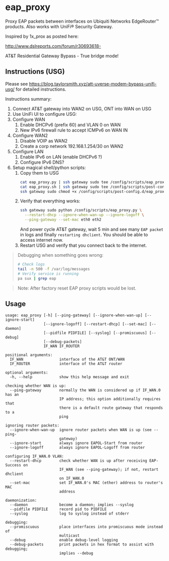 # eap_proxy

Proxy EAP packets between interfaces on Ubiquiti Networks EdgeRouter™ products. Also works with UniFi® Security Gateway.

Inspired by 1x_prox as posted here:

<http://www.dslreports.com/forum/r30693618->

AT&T Residential Gateway Bypass - True bridge mode!

## Instructions (USG)

Please see <https://blog.taylorsmith.xyz/att-uverse-modem-bypass-unifi-usg/>
for detailed instructions.

Instructions summary:

1. Connect AT&T gateway into WAN2 on USG, ONT into WAN on USG
1. Use UniFi UI to configure USG:
  1. Configure WAN
     1. Enable DHCPv6 (prefix 60) and VLAN 0 on WAN
     1. New IPv6 firewall rule to accept ICMPv6 on WAN IN
  1. Configure WAN2
     1. Disable VOIP as WAN2
     1. Create a corp network 192.168.1.254/30 on WAN2
  1. Configure LAN
     1. Enable IPv6 on LAN (enable DHCPv6 ?)
     1. Configure IPv6 DNS?
1. Setup magical shell/python scripts:
   1. Copy them to USG
      ```sh
      cat eap_proxy.py | ssh gateway sudo tee /config/scripts/eap_proxy.py
      cat eap_proxy.sh | ssh gateway sudo tee /config/scripts/post-config.d/eap_proxy.sh
      ssh gateway sudo chmod +x /config/scripts/post-config.d/eap_proxy.sh
      ```
   1. Verify that everything works:
      ```sh
      ssh gateway sudo python /config/scripts/eap_proxy.py \
        --restart-dhcp --ignore-when-wan-up --ignore-logoff \
        --ping-gateway --set-mac eth0 eth2
      ```
      And power cycle AT&T gateway, wait 5 min and see many `EAP packet` in logs
      and finally `restarting dhclient`.
      You should be able to access internet now.
   1. Restart USG and verify that you connect back to the internet.

> Debugging when something goes wrong:
> ```sh
> # Check logs
> tail -n 500 -f /var/log/messages
> # Verify service is running
> pa sux | grep eap
> ```

> Note: After factory reset EAP proxy scripts would be lost.

## Usage

```
usage: eap_proxy [-h] [--ping-gateway] [--ignore-when-wan-up] [--ignore-start]
                 [--ignore-logoff] [--restart-dhcp] [--set-mac] [--daemon]
                 [--pidfile PIDFILE] [--syslog] [--promiscuous] [--debug]
                 [--debug-packets]
                 IF_WAN IF_ROUTER

positional arguments:
  IF_WAN                interface of the AT&T ONT/WAN
  IF_ROUTER             interface of the AT&T router

optional arguments:
  -h, --help            show this help message and exit

checking whether WAN is up:
  --ping-gateway        normally the WAN is considered up if IF_WAN.0 has an
                        IP address; this option additionally requires that
                        there is a default route gateway that responds to a
                        ping

ignoring router packets:
  --ignore-when-wan-up  ignore router packets when WAN is up (see --ping-
                        gateway)
  --ignore-start        always ignore EAPOL-Start from router
  --ignore-logoff       always ignore EAPOL-Logoff from router

configuring IF_WAN.0 VLAN:
  --restart-dhcp        check whether WAN is up after receiving EAP-Success on
                        IF_WAN (see --ping-gateway); if not, restart dhclient
                        on IF_WAN.0
  --set-mac             set IF_WAN.0's MAC (ether) address to router's MAC
                        address

daemonization:
  --daemon              become a daemon; implies --syslog
  --pidfile PIDFILE     record pid to PIDFILE
  --syslog              log to syslog instead of stderr

debugging:
  --promiscuous         place interfaces into promiscuous mode instead of
                        multicast
  --debug               enable debug-level logging
  --debug-packets       print packets in hex format to assist with debugging;
                        implies --debug
```
